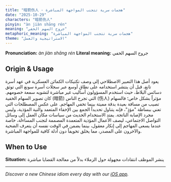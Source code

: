 ```yaml
---
title: "暗箭伤人 - هجمات سرية تتجنب المواجهة المباشرة"
date: "2025-10-29"
characters: "暗箭伤人"
pinyin: "àn jiàn shāng rén"
meaning: "جروح السهم الخفي"
metaphoric_meaning: "هجمات سرية تتجنب المواجهة المباشرة"
theme: "الاستراتيجية والعمل"
---
```


**Pronunciation:** *àn jiàn shāng rén*
**Literal meaning:** جروح السهم الخفي

## Origin & Usage

يعود أصل هذا التعبير الاصطلاحي إلى وصف تكتيكات الكمائن العسكرية في عهد أسرة تانغ، قبل أن ينتشر استخدامه على نطاق أوسع عبر سجلات أسرة سونغ التي توثق دسائس البلاط، حيث استخدم المسؤولون أساليب غير مباشرة لتشويه سمعة خصومهم. كان تصوير السهام الخفية (暗箭) التي تجرح الناس (伤人) مؤثراً بشكل خاص؛ فالسهام تصيب من مسافة بعيدة بدقة مميتة بينما تخفي المهاجم. على عكس المصطلحات التي تعني ببساطة "مؤذٍ"، فإنه يتناول تحديداً الجمع بين الإخفاء المتعمد والنية المؤذية، وليس مجرد الإصابة الناتجة. يمتد الاستخدام الحديث من سياسات مكان العمل إلى وسائل التواصل الاجتماعي، ليصف الأعمال المؤذية المتعمدة المصممة لتجنب المساءلة، خاصة عندما يسعى المهاجم إلى إنكار معقول، بينما يضمن في الوقت نفسه أن يتعرف الضحية والآخرون على المصدر، مما يخلق تخويفاً دون أدلة كافية للمواجهة المباشرة.

## When to Use

**Situation:** ينشر الموظف انتقادات مجهولة حول الزملاء بدلاً من معالجة القضايا مباشرة

---

*Discover a new Chinese idiom every day with our [iOS app](https://apps.apple.com/us/app/daily-chinese-idioms/id6740611324).*
